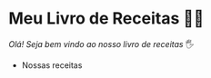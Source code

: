# Meu Livro de Receitas :man_cook: #

 _Olá! Seja bem vindo ao nosso livro de receitas_ :raised_hand_with_fingers_splayed:

- Nossas receitas
